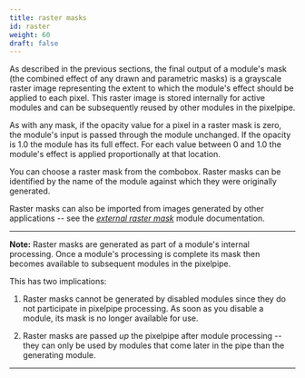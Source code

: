 ```yaml
---
title: raster masks
id: raster
weight: 60
draft: false
---
```


As described in the previous sections, the final output of a module's mask (the combined effect of any drawn and parametric masks) is a grayscale raster image representing the extent to which the module's effect should be applied to each pixel. This raster image is stored internally for active modules and can be subsequently reused by other modules in the pixelpipe.

As with any mask, if the opacity value for a pixel in a raster mask is zero, the module's input is passed through the module unchanged. If the opacity is 1.0 the module has its full effect. For each value between 0 and 1.0 the module's effect is applied proportionally at that location.

You can choose a raster mask from the combobox. Raster masks can be identified by the name of the module against which they were originally generated.

Raster masks can also be imported from images generated by other applications -- see the [_external raster mask_](../../../../module-reference/processing-modules/external-raster.md) module documentation.

---

**Note:** Raster masks are generated as part of a module's internal processing. Once a module's processing is complete its mask then becomes available to subsequent modules in the pixelpipe.

This has two implications:

1. Raster masks cannot be generated by disabled modules since they do not participate in pixelpipe processing. As soon as you disable a module, its mask is no longer available for use.

2. Raster masks are passed _up_ the pixelpipe after module processing -- they can only be used by modules that come later in the pipe than the generating module.

---
